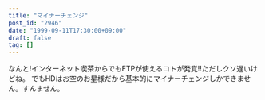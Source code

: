 ```yaml
---
title: "マイナーチェンジ"
post_id: "2946"
date: "1999-09-11T17:30:00+09:00"
draft: false
tag: []
---
```



なんと!インターネット喫茶からでもFTPが使えるコトが発覚!!ただしクソ遅いけどね。 でもHDはお空のお星様だから基本的にマイナーチェンジしかできません。すんません。
